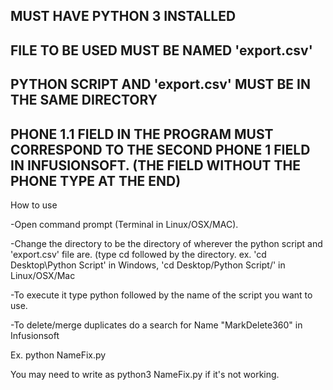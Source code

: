 ## MUST HAVE PYTHON 3 INSTALLED
## FILE TO BE USED MUST BE NAMED 'export.csv'
## PYTHON SCRIPT AND 'export.csv' MUST BE IN THE SAME DIRECTORY
## PHONE 1.1 FIELD IN THE PROGRAM MUST CORRESPOND TO THE SECOND PHONE 1 FIELD IN INFUSIONSOFT. (THE FIELD WITHOUT THE PHONE TYPE AT THE END)

How to use

-Open command prompt (Terminal in Linux/OSX/MAC).

-Change the directory to be the directory of wherever the python script
 and 'export.csv' file are. (type cd followed by the directory. 
 ex. 'cd Desktop\Python Script\' in Windows, 'cd Desktop/Python Script/' in Linux/OSX/Mac

-To execute it type python followed by the name of the script you want to use.

-To delete/merge duplicates do a search for Name "MarkDelete360" in Infusionsoft

Ex. python NameFix.py

You may need to write as python3 NameFix.py if it's not working.